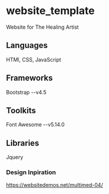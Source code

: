 # website_template
Website for The Healing Artist

## Languages
HTMl, CSS, JavaScript

## Frameworks 
Bootstrap --v4.5

## Toolkits
Font Awesome --v5.14.0

## Libraries
Jquery

### Design Inpiration
https://websitedemos.net/multimed-04/


